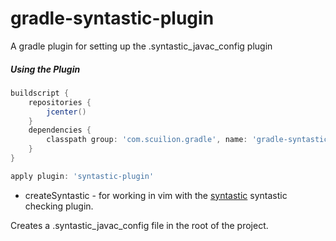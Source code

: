 # gradle-syntastic-plugin

A gradle plugin for setting up the .syntastic_javac_config plugin

##### Using the Plugin
```groovy
buildscript {
    repositories {
        jcenter()
    }
    dependencies {
        classpath group: 'com.scuilion.gradle', name: 'gradle-syntastic-plugin', version: '0.+'
    }
}

apply plugin: 'syntastic-plugin'
```

* createSyntastic - for working in vim with the [syntastic](https://github.com/scrooloose/syntastic) syntastic checking plugin.

Creates a .syntastic_javac_config file in the root of the project.

